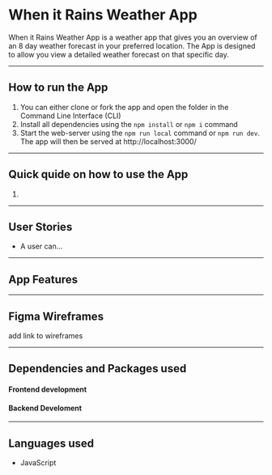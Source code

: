 # When it Rains Weather App

When it Rains Weather App is a weather app that gives you an overview of an 8 day weather forecast in your preferred location. The App is designed to allow you view a detailed weather forecast on that specific day.

---
## How to run the App

1. You can either clone or fork the app and open the folder in the Command Line Interface (CLI)
2. Install all dependencies using the `npm install` or `npm i` command
3. Start the web-server using the `npm run local` command or `npm run dev`. The app will then be served at http://localhost:3000/

---
## Quick quide on how to use the App

1.

---
## User Stories

- A user can...

---

## App Features

---
## Figma Wireframes

add link to wireframes

---

## Dependencies and Packages used

#### Frontend development

#### Backend Develoment

---

## Languages used 
- JavaScript
